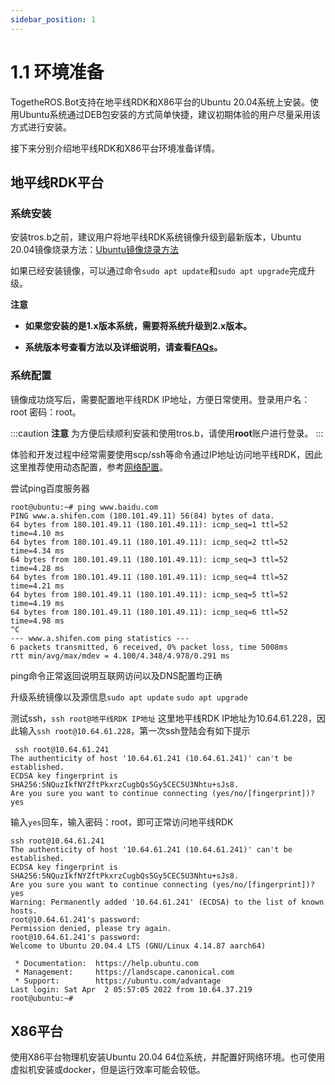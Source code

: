 ```yaml
---
sidebar_position: 1
---
```


# 1.1 环境准备

TogetheROS.Bot支持在地平线RDK和X86平台的Ubuntu 20.04系统上安装。使用Ubuntu系统通过DEB包安装的方式简单快捷，建议初期体验的用户尽量采用该方式进行安装。

接下来分别介绍地平线RDK和X86平台环境准备详情。

## 地平线RDK平台

### 系统安装

安装tros.b之前，建议用户将地平线RDK系统镜像升级到最新版本，Ubuntu 20.04镜像烧录方法：[Ubuntu镜像烧录方法](https://developer.horizon.cc/documents_rdk/installation/install_os)

如果已经安装镜像，可以通过命令`sudo apt update`和`sudo apt upgrade`完成升级。

**注意**

- **如果您安装的是1.x版本系统，需要将系统升级到2.x版本。**

- **系统版本号查看方法以及详细说明，请查看[FAQs](../FAQs/hardware_and_system.md)。**

### 系统配置

镜像成功烧写后，需要配置地平线RDK IP地址，方便日常使用。登录用户名：root 密码：root。

:::caution **注意**
为方便后续顺利安装和使用tros.b，请使用**root**账户进行登录。
:::

体验和开发过程中经常需要使用scp/ssh等命令通过IP地址访问地平线RDK，因此这里推荐使用动态配置，参考[网络配置](https://developer.horizon.cc/documents_rdk/configuration/network)。

尝试ping百度服务器

```shell
root@ubuntu:~# ping www.baidu.com
PING www.a.shifen.com (180.101.49.11) 56(84) bytes of data.
64 bytes from 180.101.49.11 (180.101.49.11): icmp_seq=1 ttl=52 time=4.10 ms
64 bytes from 180.101.49.11 (180.101.49.11): icmp_seq=2 ttl=52 time=4.34 ms
64 bytes from 180.101.49.11 (180.101.49.11): icmp_seq=3 ttl=52 time=4.28 ms
64 bytes from 180.101.49.11 (180.101.49.11): icmp_seq=4 ttl=52 time=4.21 ms
64 bytes from 180.101.49.11 (180.101.49.11): icmp_seq=5 ttl=52 time=4.19 ms
64 bytes from 180.101.49.11 (180.101.49.11): icmp_seq=6 ttl=52 time=4.98 ms
^C
--- www.a.shifen.com ping statistics ---
6 packets transmitted, 6 received, 0% packet loss, time 5008ms
rtt min/avg/max/mdev = 4.100/4.348/4.978/0.291 ms

```

ping命令正常返回说明互联网访问以及DNS配置均正确

升级系统镜像以及源信息`sudo apt update` `sudo apt upgrade`

测试ssh，`ssh root@地平线RDK IP地址` 这里地平线RDK IP地址为10.64.61.228，因此输入`ssh root@10.64.61.228`，第一次ssh登陆会有如下提示

```shell
 ssh root@10.64.61.241
The authenticity of host '10.64.61.241 (10.64.61.241)' can't be established.
ECDSA key fingerprint is SHA256:5NQuzIkfNYZftPkxrzCugbQs5Gy5CEC5U3Nhtu+sJs8.
Are you sure you want to continue connecting (yes/no/[fingerprint])? yes
```

输入`yes`回车，输入密码：root，即可正常访问地平线RDK

```dotnetcli
ssh root@10.64.61.241
The authenticity of host '10.64.61.241 (10.64.61.241)' can't be established.
ECDSA key fingerprint is SHA256:5NQuzIkfNYZftPkxrzCugbQs5Gy5CEC5U3Nhtu+sJs8.
Are you sure you want to continue connecting (yes/no/[fingerprint])? yes
Warning: Permanently added '10.64.61.241' (ECDSA) to the list of known hosts.
root@10.64.61.241's password:
Permission denied, please try again.
root@10.64.61.241's password:
Welcome to Ubuntu 20.04.4 LTS (GNU/Linux 4.14.87 aarch64)

 * Documentation:  https://help.ubuntu.com
 * Management:     https://landscape.canonical.com
 * Support:        https://ubuntu.com/advantage
Last login: Sat Apr  2 05:57:05 2022 from 10.64.37.219
root@ubuntu:~#
```

## X86平台

使用X86平台物理机安装Ubuntu 20.04 64位系统，并配置好网络环境。也可使用虚拟机安装或docker，但是运行效率可能会较低。
